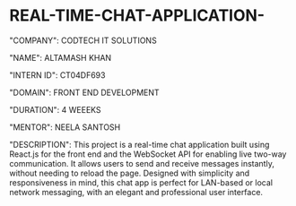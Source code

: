 # REAL-TIME-CHAT-APPLICATION-

"COMPANY": CODTECH IT SOLUTIONS

"NAME": ALTAMASH KHAN

"INTERN ID": CT04DF693

"DOMAIN": FRONT END DEVELOPMENT

"DURATION": 4 WEEEKS

"MENTOR": NEELA SANTOSH

"DESCRIPTION": This project is a real-time chat application built using React.js for the front end and the WebSocket API for enabling live two-way communication. It allows users to send and                receive messages instantly, without needing to reload the page. Designed with simplicity and responsiveness in mind, this chat app is perfect for LAN-based or local network                  messaging, with an elegant and professional user interface.


